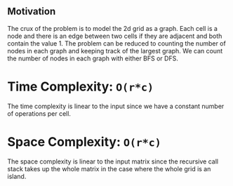 ## Motivation
The crux of the problem is to model the 2d grid as a graph. Each cell is a node and there is an edge between two cells if they are adjacent and both contain the value 1. The problem can be reduced to counting the number of nodes in each graph and keeping track of the largest graph. We can count the number of nodes in each graph with either BFS or DFS.

# Time Complexity: `O(r*c)`
The time complexity is linear to the input since we have a constant number of operations per cell.

# Space Complexity: `O(r*c)`
The space complexity is linear to the input matrix since the recursive call stack takes up the whole matrix in the case where the whole grid is an island.